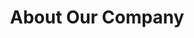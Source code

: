 ---
title: "About Our Company"
description: "We are a next generation Cybersecurity and Cloud Agency"
draft: false
bg_image: "images/featue-bg.jpg"
---